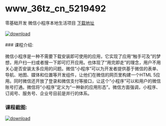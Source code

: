 # www_36tz_cn_5219492
零基础开发 微信小程序本地生活项目
[下载地址](http://www.36tz.cn/article/5219492 "下载地址")
<br/></br>[![download](http://36tz.cn/muke_img/2021_04_1-43-300x189.png "下载地址")](http://www.36tz.cn/article/5219492 "下载地址")
<br/></br>### 课程介绍:<br/></br>微信小程序是一种不需要下载安装即可使用的应用，它实现了应用“触手可及”的梦想，用户扫一扫或者搜一下即可打开应用。也体现了“用完即走”的理念，用户不用关心是否安装太多应用的问题。微信“小程序”可以为开发者提供基于微信的表单、导航、地图、媒体和位置等开发组件，让他们在微信的网页里构建一个HTML 5应用。同时微信还开放了登录和微信支付等接口，让这个“小程序”可以和用户的微信账号打通。微信将“小程序”定义为“一种新的应用形态”。微信方面强调，小程序、订阅号、服务号、企业号目前是并行的体系。

### 课程截图:
[![download](http://36tz.cn/muke_img/2021_04_2-42.png "下载地址")](http://www.36tz.cn/article/5219492 "下载地址")
